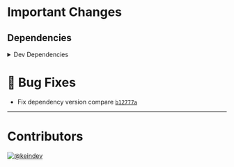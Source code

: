 # Important Changes

## Dependencies

<details>
<summary>Dev Dependencies</summary>

- Bumped **[@types/node](https://www.npmjs.com/package/@types/node/v/17.0.1)** from `17.0.0` to `17.0.1`
- Bumped **[cspell](https://www.npmjs.com/package/cspell/v/5.13.4)** from `5.13.3` to `5.13.4`
- Bumped **[eslint](https://www.npmjs.com/package/eslint/v/8.5.0)** from `8.4.1` to `8.5.0`
- Bumped **[eslint-plugin-promise](https://www.npmjs.com/package/eslint-plugin-promise/v/6.0.0)** from `5.2.0` to `6.0.0`

</details>

# :bug: Bug Fixes

- Fix dependency version compare [`b12777a`](https://github.com/keindev/package-json-helper/commit/b12777a8490496caa59eaae16678f2bcb06f04f7)

---

# Contributors

[![@keindev](https://avatars.githubusercontent.com/u/4527292?v=4&s=40)](https://github.com/keindev)
